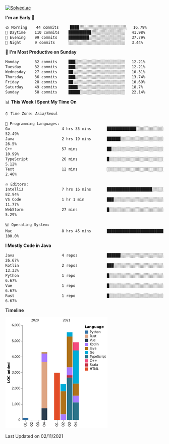 [![Solved.ac](http://mazassumnida.wtf/api/v2/generate_badge?boj=kuckjwi)](https://solved.ac/kuckjwi)
<!--START_SECTION:waka-->
**I'm an Early 🐤** 

```text
🌞 Morning    44 commits     ████░░░░░░░░░░░░░░░░░░░░░   16.79% 
🌆 Daytime    110 commits    ██████████░░░░░░░░░░░░░░░   41.98% 
🌃 Evening    99 commits     █████████░░░░░░░░░░░░░░░░   37.79% 
🌙 Night      9 commits      ░░░░░░░░░░░░░░░░░░░░░░░░░   3.44%

```
📅 **I'm Most Productive on Sunday** 

```text
Monday       32 commits     ███░░░░░░░░░░░░░░░░░░░░░░   12.21% 
Tuesday      32 commits     ███░░░░░░░░░░░░░░░░░░░░░░   12.21% 
Wednesday    27 commits     ██░░░░░░░░░░░░░░░░░░░░░░░   10.31% 
Thursday     36 commits     ███░░░░░░░░░░░░░░░░░░░░░░   13.74% 
Friday       28 commits     ██░░░░░░░░░░░░░░░░░░░░░░░   10.69% 
Saturday     49 commits     ████░░░░░░░░░░░░░░░░░░░░░   18.7% 
Sunday       58 commits     █████░░░░░░░░░░░░░░░░░░░░   22.14%

```


📊 **This Week I Spent My Time On** 

```text
⌚︎ Time Zone: Asia/Seoul

💬 Programming Languages: 
Go                       4 hrs 35 mins       █████████████░░░░░░░░░░░░   52.49% 
Java                     2 hrs 19 mins       ██████░░░░░░░░░░░░░░░░░░░   26.5% 
C++                      57 mins             ██░░░░░░░░░░░░░░░░░░░░░░░   10.99% 
TypeScript               26 mins             █░░░░░░░░░░░░░░░░░░░░░░░░   5.12% 
Text                     12 mins             ░░░░░░░░░░░░░░░░░░░░░░░░░   2.46%

🔥 Editors: 
IntelliJ                 7 hrs 16 mins       ████████████████████░░░░░   82.94% 
VS Code                  1 hr 1 min          ███░░░░░░░░░░░░░░░░░░░░░░   11.77% 
WebStorm                 27 mins             █░░░░░░░░░░░░░░░░░░░░░░░░   5.29%

💻 Operating System: 
Mac                      8 hrs 45 mins       █████████████████████████   100.0%

```

**I Mostly Code in Java** 

```text
Java                     4 repos             ██████░░░░░░░░░░░░░░░░░░░   26.67% 
Kotlin                   2 repos             ███░░░░░░░░░░░░░░░░░░░░░░   13.33% 
Python                   1 repo              █░░░░░░░░░░░░░░░░░░░░░░░░   6.67% 
Vue                      1 repo              █░░░░░░░░░░░░░░░░░░░░░░░░   6.67% 
Rust                     1 repo              █░░░░░░░░░░░░░░░░░░░░░░░░   6.67%

```


**Timeline**

![Chart not found](https://raw.githubusercontent.com/kuckjwi0928/kuckjwi0928/master/charts/bar_graph.png) 


 Last Updated on 02/11/2021
<!--END_SECTION:waka-->
